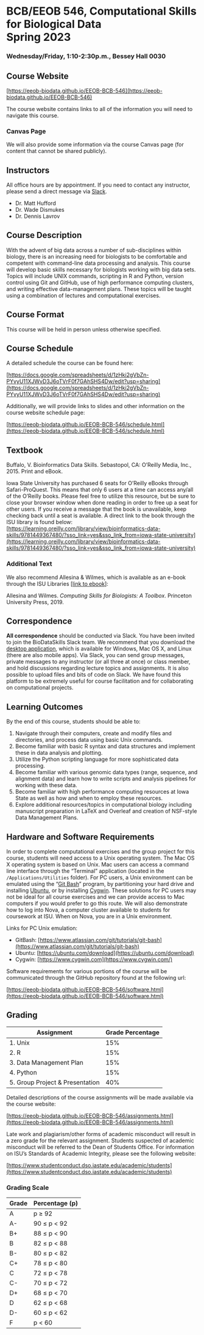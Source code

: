 # BCB/EEOB 546, Computational Skills for Biological Data<br> Spring 2023 
### Wednesday/Friday, 1:10-2:30p.m., Bessey Hall 0030

## Course Website

[https://eeob-biodata.github.io/EEOB-BCB-546](https://eeob-biodata.github.io/EEOB-BCB-546)

The course website contains links to all of the information you will need to navigate this course. 

### Canvas Page

We will also provide some information via the course Canvas page (for content that cannot be shared publicly). 



## Instructors

All office hours are by appointment. If you need to contact any instructor, please send a direct message via [Slack](https://biodataskills.slack.com/).

* Dr. Matt Hufford
* Dr. Wade Dismukes
* Dr. Dennis Lavrov

## Course Description

With the advent of big data across a number of sub-disciplines within biology, there is an increasing need for biologists to be comfortable and competent with command-line data processing and analysis. This course will develop basic skills necessary for biologists working with big data sets. Topics will include UNIX commands, scripting in R and Python, version control using Git and GitHub, use of high performance computing clusters, and writing effective data-management plans. These topics will be taught using a combination of lectures and computational exercises.

## Course Format

This course will be held in person unless otherwise specified. 


## Course Schedule

A detailed schedule the course can be found here:

[https://docs.google.com/spreadsheets/d/1zHki2gVbZn-PYvyU11XJWvD3J6oTVrF0f7GAhSHS4Dw/edit?usp=sharing](https://docs.google.com/spreadsheets/d/1zHki2gVbZn-PYvyU11XJWvD3J6oTVrF0f7GAhSHS4Dw/edit?usp=sharing)

Additionally, we will provide links to slides and other information on the course website schedule page:

[https://eeob-biodata.github.io/EEOB-BCB-546/schedule.html](https://eeob-biodata.github.io/EEOB-BCB-546/schedule.html)

## Textbook

Buffalo, V. ​Bioinformatics Data Skills​. Sebastopol, CA: O’Reilly Media, Inc., 2015. Print and eBook.

Iowa State University has purchased 6 seats for O’Reilly eBooks through Safari-ProQuest. T​his means that only 6 users at a time can access any/all of the O’Reilly books. Please feel free to utilize this resource, but be sure to close your browser window when done reading in order to free up a seat for other users. If you receive a message that the book is unavailable, keep checking back until a seat is available. A direct link to the book through the ISU library is found below:<br>
[https://learning.oreilly.com/library/view/bioinformatics-data-skills/9781449367480/?sso_link=yes&sso_link_from=iowa-state-university](https://learning.oreilly.com/library/view/bioinformatics-data-skills/9781449367480/?sso_link=yes&sso_link_from=iowa-state-university)

### Additional Text

We also recommend Allesina & Wilmes, which is available as an e-book through the ISU Libraries [[link to ebook](https://iowa-primo.hosted.exlibrisgroup.com/primo-explore/fulldisplay?docid=01IASU_ALMA21319744590002756&context=L&vid=01IASU&lang=en_US&search_scope=ComboPrimocentral&adaptor=Local%20Search%20Engine&tab=default_tab&query=any,contains,Computing%20skills%20for%20biologists&offset=0)]: 

Allesina and Wilmes. *Computing Skills for Biologists: A Toolbox*. Princeton University Press, 2019. 

## Correspondence

**All correspondence** should be conducted via Slack. You have been invited to join the BioDataSkills Slack team. We recommend that you download the ​[desktop application](https://slack.com/downloads/)​, which is available for Windows, Mac OS X, and Linux (there are also mobile apps). Via Slack, you can send group messages, private messages to any instructor (or all three at once) or class member, and hold discussions regarding lecture topics and assignments. It is also possible to upload files and bits of code on Slack. We have found this platform to be extremely useful for course facilitation and for collaborating on computational projects.


## Learning Outcomes​

By the end of this course, students should be able to:

1. Navigate through their computers, create and modify files and directories, and process
data using basic Unix commands.
2. Become familiar with basic R syntax and data structures and implement these in data
analysis and plotting.
3. Utilize the Python scripting language for more sophisticated data processing.
4. Become familiar with various genomic data types (range, sequence, and alignment data)
and learn how to write scripts and analysis pipelines for working with these data.
5. Become familiar with high performance computing resources at Iowa State as well as
how and when to employ these resources.
6. Explore additional resources/topics in computational biology including manuscript
preparation in LaTeX and Overleaf and creation of NSF-style Data Management Plans.

## Hardware and Software Requirements

In order to complete computational exercises and the group project for this course, students will need access to a Unix operating system. The Mac OS X operating system is based on Unix. Mac users can access a command line interface through the “Terminal” application (located in the `/Applications/Utilities` folder). For PC users, a Unix environment can be emulated using the “[​Git Bash](https://www.atlassian.com/git/tutorials/git-bash)​” program, by partitioning your hard drive and installing ​[Ubuntu](https://ubuntu.com/download)​, or by installing [Cygwin](https://www.cygwin.com/)​. These solutions for PC users may not be ideal for all course exercises and we can provide access to Mac computers if you would prefer to go this route. We will also demonstrate how to log into Nova, a computer cluster available to students for coursework at ISU. When on Nova, you are in a Unix environment.

Links for PC Unix emulation:

* GitBash: [https://www.atlassian.com/git/tutorials/git-bash](https://www.atlassian.com/git/tutorials/git-bash)
* Ubuntu: [https://ubuntu.com/download](https://ubuntu.com/download)
* Cygwin: [https://www.cygwin.com](https://www.cygwin.com/)

Software requirements for various portions of the course will be communicated through the GitHub repository found at the following url:

[https://eeob-biodata.github.io/EEOB-BCB-546/software.html](https://eeob-biodata.github.io/EEOB-BCB-546/software.html)

## Grading

| Assignment   | Grade Percentage        |
|----------|----------|
| 1. Unix | 15% |
| 2. R | 15% |
| 3. Data Management Plan | 15% |
| 4. Python | 15% |
| 5. Group Project & Presentation | 40% |

Detailed descriptions of the course assignments will be made available via the course website: 

[https://eeob-biodata.github.io/EEOB-BCB-546/assignments.html](https://eeob-biodata.github.io/EEOB-BCB-546/assignments.html)

Late work and plagiarism/other forms of academic misconduct will result in a zero grade for the relevant assignment. Students suspected of academic misconduct will be referred to the Dean of Students Office. For information on ISU’s Standards of Academic Integrity, please see the following website:

[https://www.studentconduct.dso.iastate.edu/academic/students](https://www.studentconduct.dso.iastate.edu/academic/students)

### Grading Scale

| Grade   | Percentage (p) |
|----------|----------|
| A | p ≥ 92 |
| A- | 90 ≤ p < 92 |
| B+ | 88 ≤ p < 90 |
| B | 82 ≤ p < 88 |
| B- | 80 ≤ p < 82 |
| C+ | 78 ≤ p < 80 |
| C | 72 ≤ p < 78 |
| C- | 70 ≤ p < 72 |
| D+ | 68 ≤ p < 70 |
| D | 62 ≤ p < 68 |
| D- | 60 ≤ p < 62 |
| F| p < 60 |


